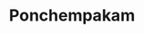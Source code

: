 ---
title: Ponchempakam
category: deluxe_suite
roomtype: Deluxe Suites
rspec: 560 ft² / 52 m² / Park View / 2 Guests
spec:
- 560 ft2
- 2 Guests
- 1 Bed
- 1 Bathroom
para1: With antique wooden flooring and high all-wood ceiling, this suite opens to a veranda facing the central courtyard, and is adjacent to a traditional wooden swing. 
images: 
  - src: "/images/roomdp/Deluxe 1- Ponchempakam/Deluxe Suite 1- Main.jpeg"
    alt: "image 1"
  - src: "/images/roomdp/Deluxe 1- Ponchempakam/Deluxe Suite 1- Bathroom.jpeg"
    alt: "image 2"
otherrooms:
- Ponchempakam
- Sankupushpam
- Canberra
---